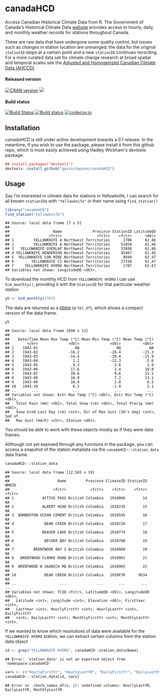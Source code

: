 # canadaHCD
Access Canadian Historical Climate Data from R. The Government of Canada's Historical Climate Data [website](http://climate.weather.gc.ca/index_e.html) provides access to hourly, daily, and monthly weather records for stations throughout Canada.

These are raw data that have undergone some quality control, but issues such as changes in station location are unmanged; the data for the original `stationID` stops at a certain point and a new `stationID` continues recording. For a more curated data set for climate change research at broad spatial and temporal scales see the [Adjusted and Homogenized Canadian Climate Data (AHCCD)](http://ec.gc.ca/dccha-ahccd/default.asp?lang=En&n=B1F8423A-1).

#### Released version
[![CRAN version](http://www.r-pkg.org/badges/version/canadaHCD)](http://cran.rstudio.com/web/packages/canadaHCD/index.html) [![](http://cranlogs.r-pkg.org/badges/grand-total/canadaHCD)](http://cran.rstudio.com/web/packages/canadaHCD/index.html)

#### Build status
[![Build Status](https://travis-ci.org/gavinsimpson/canadaHCD.svg?branch=master)](https://travis-ci.org/gavinsimpson/canadaHCD)  [![Build status](https://ci.appveyor.com/api/projects/status/e3ptg9drviavci71/branch/master?svg=true)](https://ci.appveyor.com/project/gavinsimpson/canadahcd/branch/master)  [![codecov.io](https://codecov.io/github/gavinsimpson/canadaHCD/coverage.svg?branch=master)](https://codecov.io/github/gavinsimpson/canadaHCD?branch=master)

## Installation

*canadaHCD* is still under active development towards a 0.1 release. In the meantime, if you wish to use the package, please install it from this github repo, which is most easily achieved using Hadley Wickham's *devtools* package:


```r
## install.packages("devtools")
devtools::install_github("gavinsimpson/canadaHCD")
```

## Usage

Say I'm interested in climate data for stations in Yellowknife, I can search for all known `stationID`s with `"Yellowknife"` in their name using `find_station()`


```r
library("canadaHCD")
find_station("Yellowknife")
```

```
## Source: local data frame [7 x 5]
## 
##                    Name              Province StationID LatitudeDD
##                  <fctr>                <fctr>    <fctr>      <dbl>
## 1         YELLOWKNIFE A Northwest Territories      1706      62.46
## 2         YELLOWKNIFE A Northwest Territories     51058      62.46
## 3   YELLOWKNIFE OVERLAP Northwest Territories     53898      62.46
## 4 YELLOWKNIFE-HENDERSON Northwest Territories     45467      62.45
## 5  YELLOWKNIFE CON MINE Northwest Territories      8949      62.47
## 6        YELLOWKNIFE CS Northwest Territories     27338      62.47
## 7     YELLOWKNIFE HYDRO Northwest Territories      1707      62.67
## Variables not shown: LongitudeDD <dbl>.
```

To download the monthly HCD from `YELLOWKNIFE HYDRO` I can use `hcd_monthly()`, providing it with the `StationID` for that particular weather station


```r
yh <- hcd_monthly(1707)
```

The data are returned as a [*tibble*](https://cran.r-project.org/web/packages/tibble/vignettes/tibble.html) (a `tbl_df`), which shows a compact version of the data frame.


```r
yh
```

```
## Source: local data frame [690 x 13]
## 
##    Date/Time Mean Max Temp (°C) Mean Min Temp (°C) Mean Temp (°C)
##        <chr>              <dbl>              <dbl>          <dbl>
## 1    1943-01                 NA                 NA             NA
## 2    1943-02              -16.2              -26.4          -21.3
## 3    1943-03              -14.4              -29.4          -21.9
## 4    1943-04                1.2              -12.3           -5.6
## 5    1943-05                9.3               -3.6            2.9
## 6    1943-06               17.6                2.4           10.0
## 7    1943-07               20.6                9.6           15.1
## 8    1943-08               18.9                7.2           13.1
## 9    1943-09               10.9                2.0            6.5
## 10   1943-10                6.1               -1.9            2.1
## ..       ...                ...                ...            ...
## Variables not shown: Extr Max Temp (°C) <dbl>, Extr Min Temp (°C) <dbl>,
##   Total Rain (mm) <dbl>, Total Snow (cm) <dbl>, Total Precip (mm) <dbl>,
##   Snow Grnd Last Day (cm) <int>, Dir of Max Gust (10's deg) <int>, Spd of
##   Max Gust (km/h) <chr>, Station <dbl>.
```

You should be able to work with these objects mostly as if they were data frames.

Allthough not yet exposed through any functions in the package, you can access a snapshot of the station metadata via the `canadaHCD:::station_data` data frame.


```r
canadaHCD:::station_data
```

```
## Source: local data frame [12,565 x 19]
## 
##                      Name         Province ClimateID StationID  WMOID
##                    <fctr>           <fctr>    <fctr>    <fctr> <fctr>
## 1             ACTIVE PASS British Columbia   1010066        14     NA
## 2             ALBERT HEAD British Columbia   1010235        15     NA
## 3  BAMBERTON OCEAN CEMENT British Columbia   1010595        16     NA
## 4              BEAR CREEK British Columbia   1010720        17     NA
## 5             BEAVER LAKE British Columbia   1010774        18     NA
## 6              BECHER BAY British Columbia   1010780        19     NA
## 7         BRENTWOOD BAY 2 British Columbia   1010960        20     NA
## 8   BRENTWOOD CLARKE ROAD British Columbia   1010961        21     NA
## 9  BRENTWOOD W SAANICH RD British Columbia   1010965        22     NA
## 10             BEAR CREEK British Columbia   1010PJR      9634     NA
## ..                    ...              ...       ...       ...    ...
## Variables not shown: TCID <fctr>, LatitudeDD <dbl>, LongitudeDD <dbl>,
##   Latitude <int>, Longitude <int>, Elevation <dbl>, FirstYear <int>,
##   LastYear <int>, HourlyFirstYr <int>, HourlyLastYr <int>, DailyFirstYr
##   <int>, DailyLastYr <int>, MonthlyFirstYr <int>, MonthlyLastYr <int>.
```

If we wanted to know which resolutions of data were available for the `YELLOWKNIFE HYDRO` station, we can extract certain columns from the station data object


```r
id <- grep("YELLOWKNIFE HYDRO", canadaHCD::station_data$Name)
```

```
## Error: 'station_data' is not an exported object from 'namespace:canadaHCD'
```

```r
vars <- c("HourlyFirstYr", "HourlyLastYR", "DailyFirstYr", "DailyLastYR", "MonthlyFirstYr", "MonthlyLastYR")
canadaHCD:::station_data[id, vars]
```

```
## Error in .check_names_df(x, j): undefined columns: HourlyLastYR, DailyLastYR, MonthlyLastYR
```
